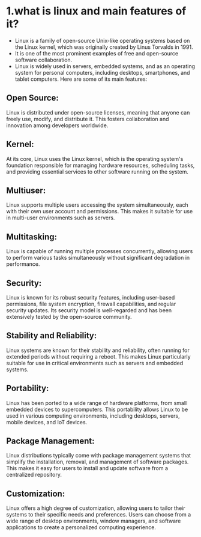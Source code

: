 # 1.what is linux and main features of it?

- Linux is a family of open-source Unix-like operating systems based on the Linux kernel, which was originally created by Linus Torvalds in 1991.
- It is one of the most prominent examples of free and open-source software collaboration.
- Linux is widely used in servers, embedded systems, and as an operating system for personal computers, including desktops, smartphones, and tablet computers. Here are some of its main features:

## Open Source:
 Linux is distributed under open-source licenses, meaning that anyone can freely use, modify, and distribute it. This fosters collaboration and innovation among developers worldwide.

## Kernel:
 At its core, Linux uses the Linux kernel, which is the operating system's foundation responsible for managing hardware resources, scheduling tasks, and providing essential services to other software running on the system.

## Multiuser:
 Linux supports multiple users accessing the system simultaneously, each with their own user account and permissions. This makes it suitable for use in multi-user environments such as servers.

## Multitasking:
 Linux is capable of running multiple processes concurrently, allowing users to perform various tasks simultaneously without significant degradation in performance.

## Security:
 Linux is known for its robust security features, including user-based permissions, file system encryption, firewall capabilities, and regular security updates. Its security model is well-regarded and has been extensively tested by the open-source community.

## Stability and Reliability:
 Linux systems are known for their stability and reliability, often running for extended periods without requiring a reboot. This makes Linux particularly suitable for use in critical environments such as servers and embedded systems.

## Portability:
 Linux has been ported to a wide range of hardware platforms, from small embedded devices to supercomputers. This portability allows Linux to be used in various computing environments, including desktops, servers, mobile devices, and IoT devices.

## Package Management:
 Linux distributions typically come with package management systems that simplify the installation, removal, and management of software packages. This makes it easy for users to install and update software from a centralized repository.

## Customization:
 Linux offers a high degree of customization, allowing users to tailor their systems to their specific needs and preferences. Users can choose from a wide range of desktop environments, window managers, and software applications to create a personalized computing experience.